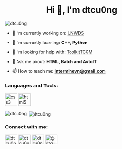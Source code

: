 <h1 align="center">Hi 👋, I'm dtcu0ng</h1>
<p align="left"> <img src="https://komarev.com/ghpvc/?username=dtcu0ng" alt="dtcu0ng" /> </p>

- 🔭 I’m currently working on: [UNWDS](https://github.com/dtcu0ng/UNWDS)

- 🌱 I’m currently learning: **C++, Python**

- 🤝 I’m looking for help with: [ToolkitTCGM](https://github.com/dtcu0ng/ToolkitTCGM)

- 💬 Ask me about: **HTML, Batch and AutoIT**

- 📫 How to reach me: **interminevn@gmail.com**

<h3 align="left">Languages and Tools:</h3>
<p align="left"> <a href="https://www.w3schools.com/css/" target="_blank"> <img src="https://devicons.github.io/devicon/devicon.git/icons/css3/css3-original-wordmark.svg" alt="css3" width="40" height="40"/> </a> <a href="https://www.w3.org/html/" target="_blank"> <img src="https://devicons.github.io/devicon/devicon.git/icons/html5/html5-original-wordmark.svg" alt="html5" width="40" height="40"/> </a> </p>

<p><img align="left" src="https://github-readme-stats.vercel.app/api/top-langs/?username=dtcu0ng&layout=compact" alt="dtcu0ng" /></p>

<p>&nbsp;<img align="center" src="https://github-readme-stats.vercel.app/api?username=dtcu0ng&show_icons=true" alt="dtcu0ng" /></p>

<p align="left">
<h3 align="left">Connect with me:</h3>
<a href="https://twitter.com/dtcu0ng" target="blank"><img align="center" src="https://cdn.jsdelivr.net/npm/simple-icons@3.0.1/icons/twitter.svg" alt="dtcu0ng" height="30" width="40" /></a>
<a href="https://fb.com/dtcu0ng" target="blank"><img align="center" src="https://cdn.jsdelivr.net/npm/simple-icons@3.0.1/icons/facebook.svg" alt="dtcu0ng" height="30" width="40" /></a>
<a href="https://instagram.com/dtcu0ng" target="blank"><img align="center" src="https://cdn.jsdelivr.net/npm/simple-icons@3.0.1/icons/instagram.svg" alt="dtcu0ng" height="30" width="40" /></a>
<a href="https://medium.com/@dtcu0ng" target="blank"><img align="center" src="https://cdn.jsdelivr.net/npm/simple-icons@3.0.1/icons/medium.svg" alt="@dtcu0ng" height="30" width="40" /></a>
</p>

